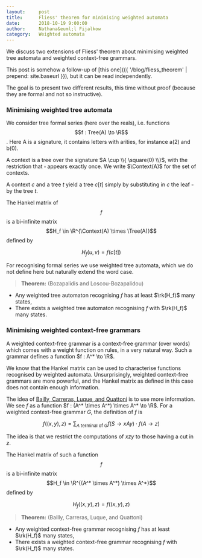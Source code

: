 ```yaml
---
layout:     post
title:      Fliess' theorem for minimising weighted automata 
date:       2018-10-19 9:00:00
author:     Nathana&euml;l Fijalkow
category:   Weighted automata
---
```


<script type="text/x-mathjax-config">
MathJax.Hub.Config({
  TeX: {
    Macros: {
      R: "{\\mathbb{R}}",
      A: "{\\mathcal{A}}",
      Tree: "{\\text{Tree}}",
      Context: "{\\text{Context}}",
    }
  }
});
</script>

<p class="intro"><span class="dropcap">W</span>e discuss two extensions of Fliess' theorem about minimising weighted tree automata and weighted context-free grammars.</p>

This post is somehow a follow-up of [this one]({{ '/blog/fliess_theorem' | prepend: site.baseurl }}), but it can be read independently.

The goal is to present two different results, this time without proof (because they are formal and not so instructive).

### Minimising weighted tree automata

We consider tree formal series (here over the reals), i.e. functions $$f : Tree(A) \to \R$$.
Here A is a signature, it contains letters with arities, for instance a(2) and b(0).

A context is a tree over the signature $A \cup \\{ \square(0) \\}$, with the restriction that $\square$ appears exactly once.
We write $\Context(A)$ for the set of contexts.

A context $c$ and a tree $t$ yield a tree $c[t]$ simply by substituting in $c$ the leaf $\square$ by the tree $t$.

The Hankel matrix of $$f$$ is a bi-infinite matrix $$H_f \in \R^{\Context(A) \times \Tree(A)}$$ defined by 

$$H_f(u,v) = f( c[t] )$$

For recognising formal series we use weighted tree automata, which we do not define here but naturally extend the word case.

> **Theorem:** (Bozapalidis and Loscou-Bozapalidou)
* Any weighted tree automaton recognising $f$ has at least $\rk(H_f)$ many states,
* There exists a weighted tree automaton recognising $f$ with $\rk(H_f)$ many states.

### Minimising weighted context-free grammars

A weighted context-free grammar is a context-free grammar (over words) which comes with a weight function on rules, in a very natural way.
Such a grammar defines a function $f : A^* \to \R$. 

We know that the Hankel matrix can be used to characterise functions recognised by weighted automata. 
Unsurprisingly, weighted context-free grammars are more powerful, and the Hankel matrix as defined in this case does not contain enough information.

The idea of [Bailly, Carreras, Luque, and Quattoni](https://www.cs.upc.edu/~aquattoni/AllMyPapers/emnlp_2013.pdf) is to use more information.
We see $f$ as a function $f : (A^* \times A^*) \times A^* \to \R$.
For a weighted context-free grammar $G$, the definition of $f$ is

$$
f((x,y), z) = \sum_{A \text{ terminal of } G} f(S \to x A y) \cdot f(A \to z)
$$

The idea is that we restrict the computations of $x z y$ to those having a cut in $z$.

The Hankel matrix of such a function $$f$$ is a bi-infinite matrix 
$$H_f \in \R^{(A^* \times A^*) \times A^*}$$ defined by 

$$H_f((x,y) , z) = f((x,y), z)$$

> **Theorem:** (Bailly, Carreras, Luque, and Quattoni)
* Any weighted context-free grammar recognising $f$ has at least $\rk(H_f)$ many states,
* There exists a weighted context-free grammar recognising $f$ with $\rk(H_f)$ many states.

